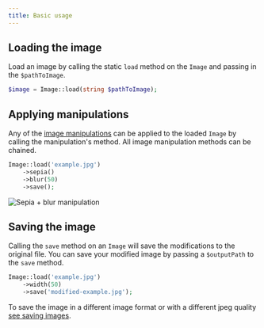 ```yaml
---
title: Basic usage
---
```


## Loading the image

Load an image by calling the static `load` method on the `Image` and passing in the `$pathToImage`.

```php
$image = Image::load(string $pathToImage);
```

## Applying manipulations

Any of the [image manipulations](/image/v1/image-manipulations/overview) can be applied to the loaded `Image` by calling the manipulation's method. All image manipulation methods can be chained.

```php
Image::load('example.jpg')
    ->sepia()
    ->blur(50)
    ->save();
```

![Sepia + blur manipulation](https://docs.spatie.be/images/image/example-sepia-blur.jpg)

## Saving the image

Calling the `save` method on an `Image` will save the modifications to the original file. You can save your modified image by passing a `$outputPath` to the `save` method.

```php
Image::load('example.jpg')
    ->width(50)
    ->save('modified-example.jpg');
```

To save the image in a different image format or with a different jpeg quality [see saving images](/image/v1/usage/saving-images).
